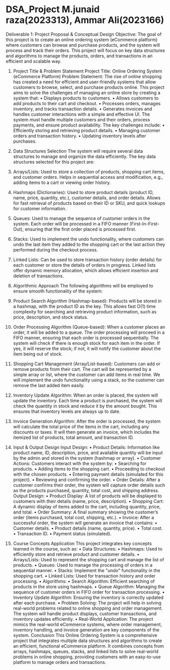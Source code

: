 # DSA_Project  M.junaid raza(2023313), Ammar Ali(2023166)
Deliverable 1: Project Proposal & Conceptual Design
Objective:
The goal of this project is to create an online ordering system (eCommerce platform) where customers can browse and purchase products, and the system will process and track their orders. This project will focus on key data structures and algorithms to manage the products, orders, and transactions in an efficient and scalable way.

1. Project Title & Problem Statement
Project Title:
Online Ordering System (eCommerce Platform)
Problem Statement:
The rise of online shopping has created a need for efficient and user-friendly systems that allow customers to browse, select, and purchase products online. This project aims to solve the challenges of managing an online store by creating a system that:
•	Displays products to customers.
•	Allows customers to add products to their cart and checkout.
•	Processes orders, manages inventory, and tracks transaction details.
•	Generates invoices and handles customer interactions with a simple and effective UI.
The system must handle multiple customers and their orders, process payments, and ensure product availability. The key challenges include:
•	Efficiently storing and retrieving product details.
•	Managing customer orders and transaction history.
•	Updating inventory levels after purchases.

2. Data Structures Selection
The system will require several data structures to manage and organize the data efficiently. The key data structures selected for this project are:
1.	Arrays/Lists:
Used to store a collection of products, shopping cart items, and customer orders.
Helps in sequential access and modification, e.g., adding items to a cart or viewing order history.
2.	Hashmaps (Dictionaries):
Used to store product details (product ID, name, price, quantity, etc.), customer details, and order details.
Allows for fast retrieval of products based on their ID or SKU, and quick lookups for customer information.
3.	Queues:
Used to manage the sequence of customer orders in the system.
Each order will be processed in a FIFO manner (First-In-First-Out), ensuring that the first order placed is processed first.
4.	Stacks:
Used to implement the undo functionality, where customers can undo the last item they added to the shopping cart or the last action they performed during the checkout process.
5.	Linked Lists:
Can be used to store transaction history (order details) for each customer or store the details of orders in progress.
Linked lists offer dynamic memory allocation, which allows efficient insertion and deletion of transactions.

3. Algorithmic Approach
The following algorithms will be employed to ensure smooth functionality of the system:
1.	Product Search Algorithm (Hashmap-based):
Products will be stored in a hashmap, with the product ID as the key. This allows fast O(1) time complexity for searching and retrieving product information, such as price, description, and stock status.
2.	Order Processing Algorithm (Queue-based):
When a customer places an order, it will be added to a queue. The order processing will proceed in a FIFO manner, ensuring that each order is processed sequentially.
The system will check if there is enough stock for each item in the order. If yes, it will reserve the stock; if not, it will notify the customer about the item being out of stock.
3.	Shopping Cart Management (Array/List-based):
Customers can add or remove products from their cart. The cart will be represented by a simple array or list, where the customer can add items in real time.
We will implement the undo functionality using a stack, so the customer can remove the last added item easily.
4.	Inventory Update Algorithm:
When an order is placed, the system will update the inventory. Each time a product is purchased, the system will check the quantity in stock and reduce it by the amount bought. This ensures that inventory levels are always up to date.
5.	Invoice Generation Algorithm:
After the order is processed, the system will calculate the total price of the items in the cart, including any discounts or taxes. It will then generate an invoice, which includes the itemized list of products, total amount, and transaction ID.

4. Input & Output Design
Input Design:
•	Product Details: Information like product name, ID, description, price, and available quantity will be input by the admin and stored in the system (hashmap or array).
•	Customer Actions: Customers interact with the system by: 
•	Searching for products.
•	Adding items to the shopping cart.
•	Proceeding to checkout with the chosen products.
•	Entering payment details (simulated for this project).
•	Reviewing and confirming the order.
•	Order Details: After a customer confirms their order, the system will capture order details such as the products purchased, quantity, total cost, and shipping address.
Output Design:
•	Product Display: A list of products will be displayed to customers with their details (name, price, description).
•	Shopping Cart: A dynamic display of items added to the cart, including quantity, price, and total.
•	Order Summary: A final summary showing the customer’s order (items purchased, total cost, shipping, etc.).
•	Invoice: After a successful order, the system will generate an invoice that contains: 
•	Customer details.
•	Product details (name, quantity, price).
•	Total cost.
•	Transaction ID.
•	Payment status (simulated).

5. Course Concepts Application
This project integrates key concepts learned in the course, such as:
•	Data Structures:
•	Hashmaps: Used to efficiently store and retrieve product and customer details.
•	Arrays/Lists: Used to represent the shopping cart and manage the list of products.
•	Queues: Used to manage the processing of orders in a sequential manner.
•	Stacks: Implement the "undo" functionality in the shopping cart.
•	Linked Lists: Used for transaction history and order processing.
•	Algorithms:
•	Search Algorithm: Efficient searching of products in the store using hashmaps.
•	Queue Algorithm: Managing the sequence of customer orders in FIFO order for transaction processing.
•	Inventory Update Algorithm: Ensuring the inventory is correctly updated after each purchase.
•	Problem Solving:
The project will help in solving real-world problems related to online shopping and order management. The system will handle product displays, customer transactions, and inventory updates efficiently.
•	Real-World Application:
The project mimics the real-world eCommerce systems, where order management, inventory handling, and invoice generation are key components of the system.
Conclusion
This Online Ordering System is a comprehensive project that integrates multiple data structures and algorithms to create an efficient, functional eCommerce platform. It combines concepts from arrays, hashmaps, queues, stacks, and linked lists to solve real-world problems in online shopping, providing customers with an easy-to-use platform to manage orders and transactions.
